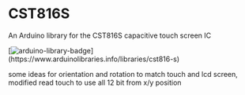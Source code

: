 # CST816S
 An Arduino library for the CST816S capacitive touch screen IC
 
 [![arduino-library-badge](https://www.ardu-badge.com/badge/CST816S.svg?)](https://www.arduinolibraries.info/libraries/cst816-s)
 
 some ideas for orientation and rotation to match touch and lcd screen,
 modified read touch to use all 12 bit from x/y position
